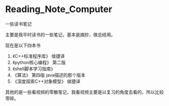 # Reading_Note_Computer
一些读书笔记

主要是我平时读书的一些笔记，基本是摘抄，做总结用。

现在是以下四本书

1. 《C++标准程序库》 侯捷译
2. 《python核心编程》 第二版
3. 《shell脚本学习指南》
4. 《算法》 第四版 java描述的那个版本
5. 《深度探索C++对象模型》 侯捷译

其他的是一些看视频的零散笔记，我看视频主要是以复习的角度去看的，所以比较零碎。